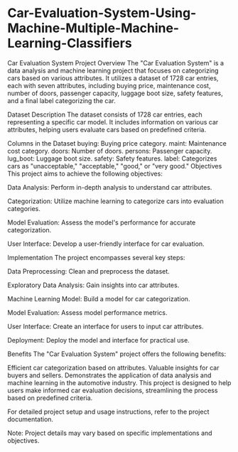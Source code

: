 # Car-Evaluation-System-Using-Machine-Multiple-Machine-Learning-Classifiers

Car Evaluation System
Project Overview
The "Car Evaluation System" is a data analysis and machine learning project that focuses on categorizing cars based on various attributes. It utilizes a dataset of 1728 car entries, each with seven attributes, including buying price, maintenance cost, number of doors, passenger capacity, luggage boot size, safety features, and a final label categorizing the car.

Dataset Description
The dataset consists of 1728 car entries, each representing a specific car model. It includes information on various car attributes, helping users evaluate cars based on predefined criteria.

Columns in the Dataset
buying: Buying price category.
maint: Maintenance cost category.
doors: Number of doors.
persons: Passenger capacity.
lug_boot: Luggage boot size.
safety: Safety features.
label: Categorizes cars as "unacceptable," "acceptable," "good," or "very good."
Objectives
This project aims to achieve the following objectives:

Data Analysis: Perform in-depth analysis to understand car attributes.

Categorization: Utilize machine learning to categorize cars into evaluation categories.

Model Evaluation: Assess the model's performance for accurate categorization.

User Interface: Develop a user-friendly interface for car evaluation.

Implementation
The project encompasses several key steps:

Data Preprocessing: Clean and preprocess the dataset.

Exploratory Data Analysis: Gain insights into car attributes.

Machine Learning Model: Build a model for car categorization.

Model Evaluation: Assess model performance metrics.

User Interface: Create an interface for users to input car attributes.

Deployment: Deploy the model and interface for practical use.

Benefits
The "Car Evaluation System" project offers the following benefits:

Efficient car categorization based on attributes.
Valuable insights for car buyers and sellers.
Demonstrates the application of data analysis and machine learning in the automotive industry.
This project is designed to help users make informed car evaluation decisions, streamlining the process based on predefined criteria.

For detailed project setup and usage instructions, refer to the project documentation.

Note: Project details may vary based on specific implementations and objectives.
